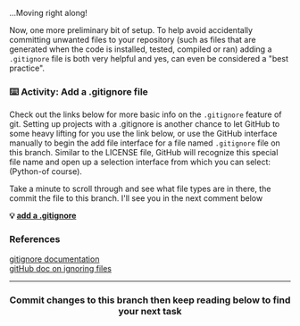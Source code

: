 ...Moving right along!  

Now, one more preliminary bit of setup.  To help avoid accidentally committing unwanted files to your repository (such as files that are generated when the code is installed, tested, compiled or ran) adding a `.gitignore` file is both very helpful and yes, can even be considered a "best practice".  

### :keyboard: Activity: Add a .gitignore file
Check out the links below for more basic info on the `.gitignore` feature of git.
Setting up projects with a .gitignore is another chance to let GitHub to some heavy lifting for you
use the link below, or use the GitHub interface manually to begin the add file interface for a file named `.gitignore` file 
on this branch.  Similar to the LICENSE file, GitHub will recognize this special file name and open up a selection interface
from which you can select: (Python-of course).  

Take a minute to scroll through and see what file types are in there, the commit the file to this branch.  I'll see you in the next comment below

**:bulb: [add a .gitignore]({{quicklink}})**  

### References
[gitignore documentation](https://git-scm.com/docs/gitignore)  
[gitHub doc on ignoring files](https://docs.github.com/en/github/using-git/ignoring-files)  

<hr>
<h3 align="center">Commit changes to this branch then keep reading below to find your next task</h3>
